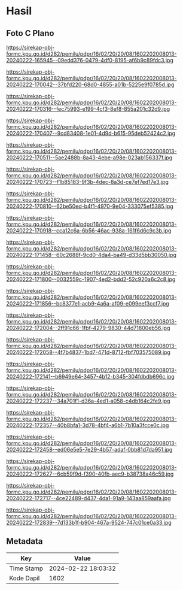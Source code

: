 # Hasil

## Foto C Plano

https://sirekap-obj-formc.kpu.go.id/d282/pemilu/pdpr/16/02/20/20/08/1602202008013-20240222-165945--09edd376-0479-4df0-8195-af6b9c89fdc3.jpg

https://sirekap-obj-formc.kpu.go.id/d282/pemilu/pdpr/16/02/20/20/08/1602202008013-20240222-170042--37bfd220-68d0-4855-a01b-5225e9f0785d.jpg

https://sirekap-obj-formc.kpu.go.id/d282/pemilu/pdpr/16/02/20/20/08/1602202008013-20240222-170316--fec75993-e199-4cf3-8ef8-855a201c32d9.jpg

https://sirekap-obj-formc.kpu.go.id/d282/pemilu/pdpr/16/02/20/20/08/1602202008013-20240222-170407--9cd83408-1e01-4d9d-b615-95deb52424c2.jpg

https://sirekap-obj-formc.kpu.go.id/d282/pemilu/pdpr/16/02/20/20/08/1602202008013-20240222-170511--5ae2488b-8a43-4ebe-a98e-023ab156337f.jpg

https://sirekap-obj-formc.kpu.go.id/d282/pemilu/pdpr/16/02/20/20/08/1602202008013-20240222-170723--f1b85183-9f3b-4dec-8a3d-ce7ef7ed17e3.jpg

https://sirekap-obj-formc.kpu.go.id/d282/pemilu/pdpr/16/02/20/20/08/1602202008013-20240222-170810--62be50ed-b4f1-4970-9e04-333075ef5385.jpg

https://sirekap-obj-formc.kpu.go.id/d282/pemilu/pdpr/16/02/20/20/08/1602202008013-20240222-170918--cca12c6a-6b56-46ac-938a-161f6d6c9c3b.jpg

https://sirekap-obj-formc.kpu.go.id/d282/pemilu/pdpr/16/02/20/20/08/1602202008013-20240222-171458--60c2688f-9cd0-4da4-ba49-d33d5bb30050.jpg

https://sirekap-obj-formc.kpu.go.id/d282/pemilu/pdpr/16/02/20/20/08/1602202008013-20240222-171800--0032559c-1907-4ed2-bdd2-52c920a6c2c8.jpg

https://sirekap-obj-formc.kpu.go.id/d282/pemilu/pdpr/16/02/20/20/08/1602202008013-20240222-171856--bc8377e1-acb9-4a6a-af09-e099eef3ccf7.jpg

https://sirekap-obj-formc.kpu.go.id/d282/pemilu/pdpr/16/02/20/20/08/1602202008013-20240222-172004--2ff91c66-1fbf-4279-9830-44d71800eb56.jpg

https://sirekap-obj-formc.kpu.go.id/d282/pemilu/pdpr/16/02/20/20/08/1602202008013-20240222-172058--4f7b4837-1bd7-471d-8712-fbf703575089.jpg

https://sirekap-obj-formc.kpu.go.id/d282/pemilu/pdpr/16/02/20/20/08/1602202008013-20240222-172141--b6949e64-3457-4b12-b345-304fdbdb696c.jpg

https://sirekap-obj-formc.kpu.go.id/d282/pemilu/pdpr/16/02/20/20/08/1602202008013-20240222-172237--34a701f1-d36a-4ed1-a058-c4db164c2fe9.jpg

https://sirekap-obj-formc.kpu.go.id/d282/pemilu/pdpr/16/02/20/20/08/1602202008013-20240222-172357--40b8bfa1-3d78-4bf4-a6b1-7b10a3fcce0c.jpg

https://sirekap-obj-formc.kpu.go.id/d282/pemilu/pdpr/16/02/20/20/08/1602202008013-20240222-172458--ed06e5e5-7e29-4b57-adaf-0bb81d7da951.jpg

https://sirekap-obj-formc.kpu.go.id/d282/pemilu/pdpr/16/02/20/20/08/1602202008013-20240222-172627--6cb59f9d-f390-40fb-aec9-b38738a46c59.jpg

https://sirekap-obj-formc.kpu.go.id/d282/pemilu/pdpr/16/02/20/20/08/1602202008013-20240222-172717--4ce22489-d437-4da1-91a9-143aa859aafa.jpg

https://sirekap-obj-formc.kpu.go.id/d282/pemilu/pdpr/16/02/20/20/08/1602202008013-20240222-172839--7d133b1f-b904-467a-9524-747c01ce0a33.jpg


## Metadata

| Key        | Value               |
| ---------- | ------------------- |
| Time Stamp | 2024-02-22 18:03:32 |
| Kode Dapil | 1602                |



